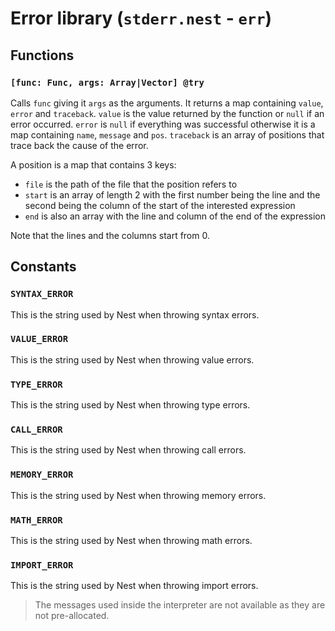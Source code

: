 # Error library (`stderr.nest` - `err`)

## Functions

### `[func: Func, args: Array|Vector] @try`

Calls `func` giving it `args` as the arguments.
It returns a map containing `value`, `error` and `traceback`.
`value` is the value returned by the function or `null` if an error occurred.
`error` is `null` if everything was successful otherwise it is a map containing
`name`, `message` and `pos`.
`traceback` is an array of positions that trace back the cause of the error.

A position is a map that contains 3 keys:
- `file` is the path of the file that the position refers to
- `start` is an array of length 2 with the first number being the line and the
  second being the column of the start of the interested expression
- `end` is also an array with the line and column of the end of the expression

Note that the lines and the columns start from 0.

## Constants

### `SYNTAX_ERROR`

This is the string used by Nest when throwing syntax errors.

### `VALUE_ERROR`

This is the string used by Nest when throwing value errors.

### `TYPE_ERROR`

This is the string used by Nest when throwing type errors.

### `CALL_ERROR`

This is the string used by Nest when throwing call errors.

### `MEMORY_ERROR`

This is the string used by Nest when throwing memory errors.

### `MATH_ERROR`

This is the string used by Nest when throwing math errors.

### `IMPORT_ERROR`

This is the string used by Nest when throwing import errors.

> The messages used inside the interpreter are not available as they are not
> pre-allocated.
